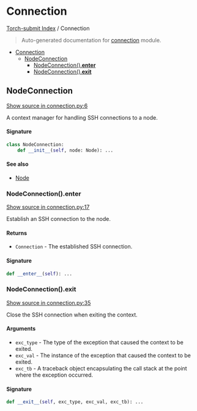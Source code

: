 # Connection

[Torch-submit Index](./README.md#torch-submit-index) / Connection

> Auto-generated documentation for [connection](../torch_submit/connection.py) module.

- [Connection](#connection)
  - [NodeConnection](#nodeconnection)
    - [NodeConnection().__enter__](#nodeconnection()__enter__)
    - [NodeConnection().__exit__](#nodeconnection()__exit__)

## NodeConnection

[Show source in connection.py:6](../torch_submit/connection.py#L6)

A context manager for handling SSH connections to a node.

#### Signature

```python
class NodeConnection:
    def __init__(self, node: Node): ...
```

#### See also

- [Node](./config.md#node)

### NodeConnection().__enter__

[Show source in connection.py:17](../torch_submit/connection.py#L17)

Establish an SSH connection to the node.

#### Returns

- `Connection` - The established SSH connection.

#### Signature

```python
def __enter__(self): ...
```

### NodeConnection().__exit__

[Show source in connection.py:35](../torch_submit/connection.py#L35)

Close the SSH connection when exiting the context.

#### Arguments

- `exc_type` - The type of the exception that caused the context to be exited.
- `exc_val` - The instance of the exception that caused the context to be exited.
- `exc_tb` - A traceback object encapsulating the call stack at the point where the exception occurred.

#### Signature

```python
def __exit__(self, exc_type, exc_val, exc_tb): ...
```
